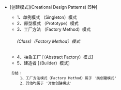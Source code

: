 
* [创建模式](Creational Design Patterns) [5种]

    * 1、单例模式 （Singleton）模式
    * 2、原型模式 （Prototype）模式
    * 3、工厂方法 （Factory Method）模式
        ###### (Class)（Factory Method）模式
    * 4、抽象工厂 [（Abstract Factory）模式]
    * 5、建造者  [（Builder）模式]

``` hql
    总结： 
        1、工厂方法模式（Factory Method）属于 '类创建模式'
        2、其他均属于 '对象创建模式'
```